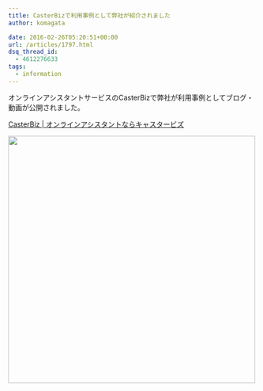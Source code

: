 ```yaml
---
title: CasterBizで利用事例として弊社が紹介されました
author: komagata

date: 2016-02-26T05:20:51+00:00
url: /articles/1797.html
dsq_thread_id:
  - 4612276633
tags:
  - information
---
```

オンラインアシスタントサービスのCasterBizで弊社が利用事例としてブログ・動画が公開されました。

[CasterBiz | オンラインアシスタントならキャスタービズ][1]



[<img src="https://i.gyazo.com/171a632171df5b5e55efbb52b0bb5a84.png" alt="" width="500px" />][1]

 [1]: http://cast-er.com/
